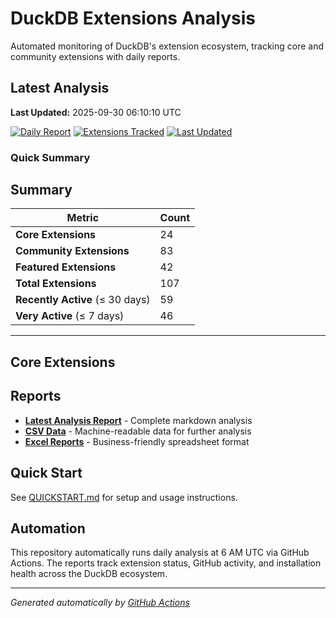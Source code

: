 # DuckDB Extensions Analysis

Automated monitoring of DuckDB's extension ecosystem, tracking core and community extensions with daily reports.

## Latest Analysis

**Last Updated:** 2025-09-30 06:10:10 UTC

[![Daily Report](https://img.shields.io/badge/Daily%20Report-Active-green)](./reports/latest.md)
[![Extensions Tracked](https://img.shields.io/badge/Extensions%20Tracked-107-blue)](./reports/latest.md)
[![Last Updated](https://img.shields.io/badge/Last%20Updated-2025-09-30%2006:10:10%20UTC-lightgrey)](./reports/latest.md)

### Quick Summary

## Summary

| **Metric** | **Count** |
|------------|-----------|
| **Core Extensions** | 24 |
| **Community Extensions** | 83 |
| **Featured Extensions** | 42 |
| **Total Extensions** | 107 |
| **Recently Active** (≤ 30 days) | 59 |
| **Very Active** (≤ 7 days) | 46 |


---
## Core Extensions


## Reports

- **[Latest Analysis Report](./reports/latest.md)** - Complete markdown analysis
- **[CSV Data](./reports/)** - Machine-readable data for further analysis  
- **[Excel Reports](./reports/)** - Business-friendly spreadsheet format

## Quick Start

See [QUICKSTART.md](./QUICKSTART.md) for setup and usage instructions.

## Automation

This repository automatically runs daily analysis at 6 AM UTC via GitHub Actions.
The reports track extension status, GitHub activity, and installation health across the DuckDB ecosystem.

---
*Generated automatically by [GitHub Actions](.github/workflows/daily-extensions-report.yml)*
